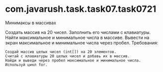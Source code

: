 # com.javarush.task.task07.task0721
Минимаксы в массивах

Создать массив на 20 чисел.
Заполнить его числами с клавиатуры.
Найти максимальное и минимальное числа в массиве.
Вывести на экран максимальное и минимальное числа через пробел.
Требования:

    Создай массив целых чисел (int[]) на 20 элементов.
    Считай с клавиатуры 20 целых чисел и добавь их в массив.
    Найди и выведи через пробел максимальное и минимальное числа.
    Используй цикл for.
